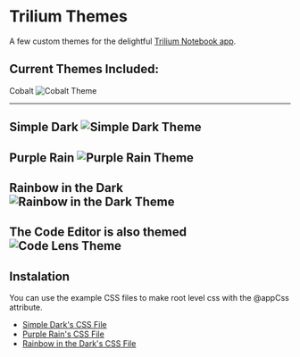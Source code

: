 # Trilium Themes
A few custom themes for the delightful [Trilium Notebook app](https://github.com/zadam/trilium).

Current Themes Included:
------

Cobalt
![Cobalt Theme](https://i.imgur.com/6fFnMuB.png)

------

Simple Dark
![Simple Dark Theme](https://i.imgur.com/zHsQ3cy.png)
------

Purple Rain
![Purple Rain Theme](https://i.imgur.com/DMT7xOp.png)
-------

Rainbow in the Dark
![Rainbow in the Dark Theme](https://i.imgur.com/ahRW6gh.png)
-------

The Code Editor is also themed
![Code Lens Theme](https://i.imgur.com/qDyKVnv.png)
-------

## Instalation 
You can use the example CSS files to make root level css with the @appCss attribute. 
   * [Simple Dark's CSS File](https://raw.githubusercontent.com/Abourass/TriliumThemes/master/examples/css/SimpleDark.css)
   * [Purple Rain's CSS File](https://github.com/Abourass/TriliumThemes/blob/master/examples/css/PurpleRain.css)
   * [Rainbow in the Dark's CSS File](https://github.com/Abourass/TriliumThemes/blob/master/examples/css/RainbowInTheDark.css)

